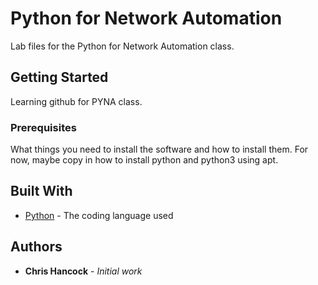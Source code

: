 # Python for Network Automation

Lab files for the Python for Network Automation class.


## Getting Started

Learning github for PYNA class.

### Prerequisites

What things you need to install the software and how to install them. For now, maybe copy in
how to install python and python3 using apt.

## Built With

* [Python](https://www.python.org/) - The coding language used

## Authors

* **Chris Hancock** - *Initial work*
